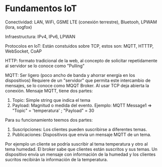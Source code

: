 # Fundamentos IoT

Conectividad: LAN, WiFi, GSME LTE (conexión terrestre), Bluetooh, LPWAM (lora, sogfox)

Infraestructura: IPv4, IPv6, LPWAN

Protocolos en IoT: Están constuidos sobre TCP, estos son: MQTT, HTTTP, WebSocket, CoAP

HTTP: formato tradicional de la web, al concepto de solicitar repetidamente al servidor se lo conoce como "Pulling"

MQTT: Ser ligero (poco ancho de banda y ahorrar energía en los dispositivos)
Requiere de un "servidor" que permita este intercambio de mensajes, se lo conoce como MQQT Broker.
Al usar TCP deja abierta la conexión.
Mensaje MQTT, tiene dos partes:
1. Topic: Simple string que indica el tema
2. Payload: Magnitud o medida del evento.
   Ejemplo:
   MQTT Message1 => "Topic" = 'temperatura' ; "Payload" = 30

Para su funcionamiento teemos dos partes:
1. Suscripciones: Los clientes pueden suscribirse a diferentes temas.
2. Publicaciones: Dispositivos que envia un mensaje MQTT de un tema.

Por ejemplo un cliente se podría suscribir al tema temperatura y otro al tema humedad.
El broker sabe que clientes están suscritos y sus temas. Un dispositivo envía un mensaje con información 
de la humedad y los clientes sucritos recibirán la información de la temperatura.

